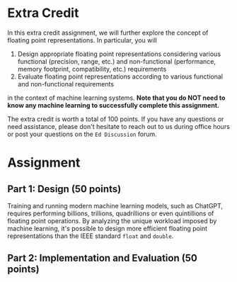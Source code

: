 # Extra Credit

In this extra credit assignment, we will further explore the concept of floating point representations. In particular, you will

1. Design appropriate floating point representations considering various functional (precision, range, etc.) and non-functional (performance, memory footprint, compatibility, etc.) requirements
1. Evaluate floating point representations according to various functional and non-functional requirements

in the context of machine learning systems. **Note that you do NOT need to know any machine learning to successfully complete this assignment.**

The extra credit is worth a total of 100 points. If you have any questions or need assistance, please don't hesitate to reach out to us during office hours or post your questions on the `Ed Discussion` forum.

# Assignment

## Part 1: Design (50 points)

Training and running modern machine learning models, such as ChatGPT, requires performing billions, trillions, quadrillions or even quintillions of floating point operations. By analyzing the unique workload imposed by machine learning, it's possible to design more efficient floating point representations than the IEEE standard `float` and `double`. 



## Part 2: Implementation and Evaluation (50 points)

